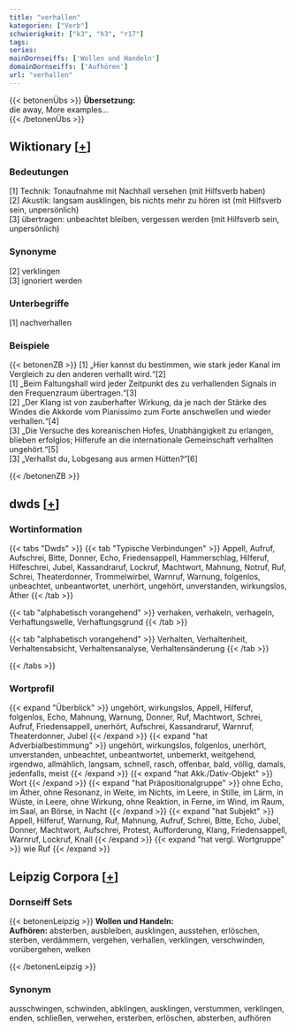 ```yaml
---
title: "verhallen"
kategorien: ["Verb"]
schwierigkeit: ["k3", "h3", "r17"]
tags:
series:
mainDornseiffs: ['Wollen und Handeln']
domainDornseiffs: ['Aufhören']
url: "verhallen"
---
```


{{< betonenÜbs >}}
**Übersetzung:**  
die  away, More examples...  
{{< /betonenÜbs >}}

## Wiktionary [[+](https://de.wiktionary.org/wiki/verhallen)]

### Bedeutungen
[1] Technik: Tonaufnahme mit Nachhall versehen (mit Hilfsverb haben)  
[2] Akustik: langsam ausklingen, bis nichts mehr zu hören ist (mit Hilfsverb sein, unpersönlich)  
[3] übertragen: unbeachtet bleiben, vergessen werden (mit Hilfsverb sein, unpersönlich)  

### Synonyme
[2] verklingen  
[3] ignoriert werden  

### Unterbegriffe
[1] nachverhallen  

### Beispiele
{{< betonenZB >}}
[1] „Hier kannst du bestimmen, wie stark jeder Kanal im Vergleich zu den anderen verhallt wird.“[2]  
[1] „Beim Faltungshall wird jeder Zeitpunkt des zu verhallenden Signals in den Frequenzraum übertragen.“[3]  
[2] „Der Klang ist von zauberhafter Wirkung, da je nach der Stärke des Windes die Akkorde vom Pianissimo zum Forte anschwellen und wieder verhallen.“[4]  
[3] „Die Versuche des koreanischen Hofes, Unabhängigkeit zu erlangen, blieben erfolglos; Hilferufe an die internationale Gemeinschaft verhallten ungehört.“[5]  
[3] „Verhallst du, Lobgesang aus armen Hütten?“[6]  

{{< /betonenZB >}}


## dwds [[+](https://www.dwds.de/wb/verhallen)]

### Wortinformation
{{< tabs "Dwds" >}}
{{< tab "Typische Verbindungen" >}}
Appell, Aufruf, Aufschrei, Bitte, Donner, Echo, Friedensappell, Hammerschlag, Hilferuf, Hilfeschrei, Jubel, Kassandraruf, Lockruf, Machtwort, Mahnung, Notruf, Ruf, Schrei, Theaterdonner, Trommelwirbel, Warnruf, Warnung, folgenlos, unbeachtet, unbeantwortet, unerhört, ungehört, unverstanden, wirkungslos, Äther
{{< /tab >}}

{{< tab "alphabetisch vorangehend" >}}
verhaken, verhakeln, verhageln, Verhaftungswelle, Verhaftungsgrund
{{< /tab >}}

{{< tab "alphabetisch vorangehend" >}}
Verhalten, Verhaltenheit, Verhaltensabsicht, Verhaltensanalyse, Verhaltensänderung
{{< /tab >}}

{{< /tabs >}}

### Wortprofil
{{< expand "Überblick" >}} ungehört, wirkungslos, Appell, Hilferuf, folgenlos, Echo, Mahnung, Warnung, Donner, Ruf, Machtwort, Schrei, Aufruf, Friedensappell, unerhört, Aufschrei, Kassandraruf, Warnruf, Theaterdonner, Jubel {{< /expand >}}
{{< expand "hat Adverbialbestimmung" >}} ungehört, wirkungslos, folgenlos, unerhört, unverstanden, unbeachtet, unbeantwortet, unbemerkt, weitgehend, irgendwo, allmählich, langsam, schnell, rasch, offenbar, bald, völlig, damals, jedenfalls, meist {{< /expand >}}
{{< expand "hat Akk./Dativ-Objekt" >}} Wort {{< /expand >}}
{{< expand "hat Präpositionalgruppe" >}} ohne Echo, im Äther, ohne Resonanz, in Weite, im Nichts, im Leere, in Stille, im Lärm, in Wüste, in Leere, ohne Wirkung, ohne Reaktion, in Ferne, im Wind, im Raum, im Saal, an Börse, in Nacht {{< /expand >}}
{{< expand "hat Subjekt" >}} Appell, Hilferuf, Warnung, Ruf, Mahnung, Aufruf, Schrei, Bitte, Echo, Jubel, Donner, Machtwort, Aufschrei, Protest, Aufforderung, Klang, Friedensappell, Warnruf, Lockruf, Knall {{< /expand >}}
{{< expand "hat vergl. Wortgruppe" >}} wie Ruf {{< /expand >}}

## Leipzig Corpora [[+](https://corpora.uni-leipzig.de/en/res?word=verhallen&corpusId=deu_newscrawl-public_2018)]

### Dornseiff Sets
{{< betonenLeipzig >}}
**Wollen und Handeln:**  
**Aufhören:** absterben, ausbleiben, ausklingen, ausstehen, erlöschen, sterben, verdämmern, vergehen, verhallen, verklingen, verschwinden, vorübergehen, welken  

{{< /betonenLeipzig >}}

### Synonym
ausschwingen, schwinden, abklingen, ausklingen, verstummen, verklingen, enden, schließen, verwehen, ersterben, erlöschen, absterben, aufhören

